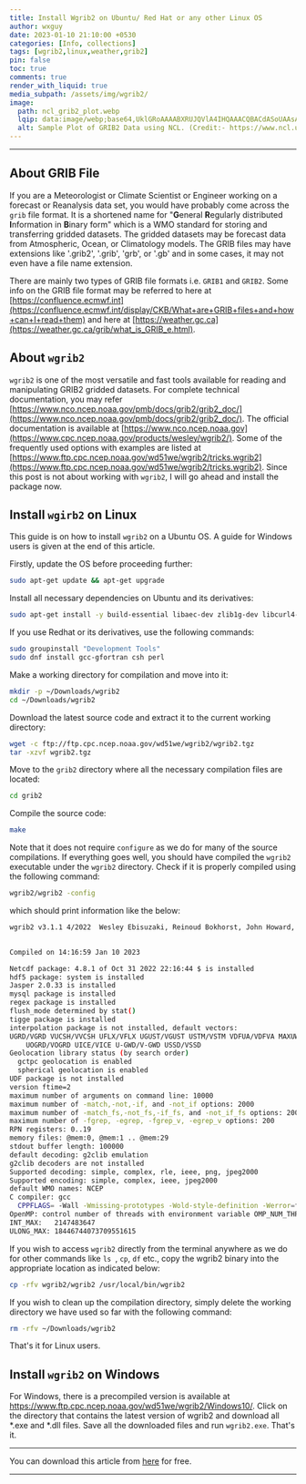 ```yaml
---
title: Install Wgrib2 on Ubuntu/ Red Hat or any other Linux OS
author: wxguy
date: 2023-01-10 21:10:00 +0530
categories: [Info, collections]
tags: [wgrib2,linux,weather,grib2]
pin: false
toc: true
comments: true
render_with_liquid: true
media_subpath: /assets/img/wgrib2/
image:
  path: ncl_grib2_plot.webp
  lqip: data:image/webp;base64,UklGRoAAAABXRUJQVlA4IHQAAACQBACdASoUAAsAPzmGuVOvKSWisAgB4CcJbACdMoR8l1bAUD3pVF4VevZqK8AA/rOlpXvhegZqFPo6AJG53jU/BDtQn4zhJrtkMoANcWwm7CHMG8sm2bEAvYy05P/0c5wdjSXHj2NR5CJRhBBLqosIWG4AAA==
  alt: Sample Plot of GRIB2 Data using NCL. (Credit:- https://www.ncl.ucar.edu).
---
```


-------

## About GRIB File

If you are a Meteorologist or Climate Scientist or Engineer working on a forecast or Reanalysis data set, you would have probably come across the `grib` file format. It is a shortened name for "**G**eneral **R**egularly distributed **I**nformation in **B**inary form" which is a WMO standard for storing and transferring gridded datasets. The gridded datasets may be forecast data from Atmospheric, Ocean, or Climatology models. The GRIB files may have extensions like '.grib2', '.grib', 'grb', or '.gb' and in some cases, it may not even have a file name extension.

There are mainly two types of GRIB file formats i.e. `GRIB1` and `GRIB2`. Some info on the GRIB file format may be referred to here at [https://confluence.ecmwf.int](https://confluence.ecmwf.int/display/CKB/What+are+GRIB+files+and+how+can+I+read+them) and here at [https://weather.gc.ca](https://weather.gc.ca/grib/what_is_GRIB_e.html). 

## About `wgrib2`

`wgrib2` is one of the most versatile and fast tools available for reading and manipulating GRIB2 gridded datasets. For complete technical documentation, you may refer [https://www.nco.ncep.noaa.gov/pmb/docs/grib2/grib2_doc/](https://www.nco.ncep.noaa.gov/pmb/docs/grib2/grib2_doc/). The official documentation is available at [https://www.nco.ncep.noaa.gov](https://www.cpc.ncep.noaa.gov/products/wesley/wgrib2/). Some of the frequently used options with examples are listed at [https://www.ftp.cpc.ncep.noaa.gov/wd51we/wgrib2/tricks.wgrib2](https://www.ftp.cpc.ncep.noaa.gov/wd51we/wgrib2/tricks.wgrib2). Since this post is not about working with `wgrib2`, I will go ahead and install the package now.
 

## Install `wgirb2` on Linux

This guide is on how to install `wgrib2` on a Ubuntu OS. A guide for Windows users is given at the end of this article. 

Firstly, update the OS before proceeding further:

```bash
sudo apt-get update && apt-get upgrade
```

Install all necessary dependencies on Ubuntu and its derivatives:

```bash
sudo apt-get install -y build-essential libaec-dev zlib1g-dev libcurl4-openssl-dev libboost-dev curl wget zip unzip bzip2 gfortran gcc g++
```

If you use Redhat or its derivatives, use the following commands:

```bash
sudo groupinstall "Development Tools"
sudo dnf install gcc-gfortran csh perl
```

Make a working directory for compilation and move into it:

```bash
mkdir -p ~/Downloads/wgrib2
cd ~/Downloads/wgrib2
```

Download the latest source code and extract it to the current working directory:

```bash
wget -c ftp://ftp.cpc.ncep.noaa.gov/wd51we/wgrib2/wgrib2.tgz
tar -xzvf wgrib2.tgz
```

Move to the `grib2` directory where all the necessary compilation files are located:

```bash
cd grib2
```

Compile the source code:

```bash
make
```

Note that it does not require `configure` as we do for many of the source compilations. If everything goes well, you should have compiled the `wgrib2` executable under the `wgrib2` directory. Check if it is properly compiled using the following command:

```bash
wgrib2/wgrib2 -config
```

which should print information like the below:

```bash
wgrib2 v3.1.1 4/2022  Wesley Ebisuzaki, Reinoud Bokhorst, John Howard, Jaakko Hyvätti, Dusan Jovic, Daniel Lee, Kristian Nilssen, Karl Pfeiffer, Pablo Romero, Manfred Schwarb, Gregor Schee, Arlindo da Silva, Niklas Sondell, Sam Trahan, George Trojan, Sergey Varlamov
    

Compiled on 14:16:59 Jan 10 2023

Netcdf package: 4.8.1 of Oct 31 2022 22:16:44 $ is installed
hdf5 package: system is installed
Jasper 2.0.33 is installed
mysql package is installed
regex package is installed
flush_mode determined by stat()
tigge package is installed
interpolation package is not installed, default vectors:
UGRD/VGRD VUCSH/VVCSH UFLX/VFLX UGUST/VGUST USTM/VSTM VDFUA/VDFVA MAXUW/MAXVW 
    UOGRD/VOGRD UICE/VICE U-GWD/V-GWD USSD/VSSD 
Geolocation library status (by search order)
  gctpc geolocation is enabled
  spherical geolocation is enabled
UDF package is not installed
version ftime=2
maximum number of arguments on command line: 10000
maximum number of -match,-not,-if, and -not_if options: 2000
maximum number of -match_fs,-not_fs,-if_fs, and -not_if_fs options: 2000
maximum number of -fgrep, -egrep, -fgrep_v, -egrep_v options: 200
RPN registers: 0..19
memory files: @mem:0, @mem:1 .. @mem:29
stdout buffer length: 100000
default decoding: g2clib emulation
g2clib decoders are not installed
Supported decoding: simple, complex, rle, ieee, png, jpeg2000
Supported encoding: simple, complex, ieee, jpeg2000
default WMO names: NCEP
C compiler: gcc
  CPPFLAGS= -Wall -Wmissing-prototypes -Wold-style-definition -Werror=format-security -ffast-math -O3 -DGFORTRAN 
OpenMP: control number of threads with environment variable OMP_NUM_THREADS
INT_MAX:   2147483647
ULONG_MAX: 18446744073709551615
```

If you wish to access `wgrib2` directly from the terminal anywhere as we do for other commands like `ls `, `cp`, `df` etc., copy the wgrib2 binary into the appropriate location as indicated below:

```bash
cp -rfv wgrib2/wgrib2 /usr/local/bin/wgrib2
```

If you wish to clean up the compilation directory, simply delete the working directory we have used so far with the following command:

```bash
rm -rfv ~/Downloads/wgrib2
```

That's it for Linux users.

## Install `wgrib2` on Windows
For Windows, there is a precompiled version is available at https://www.ftp.cpc.ncep.noaa.gov/wd51we/wgrib2/Windows10/. Click on the directory that contains the latest version of wgrib2 and download all *.exe and *.dll files. Save all the downloaded files and run `wgrib2.exe`. That's it.

------
You can download this article from [here](https://wxguy.github.io/assets/downloads/pdfs/2023-01-10-install-wgrib2-on-linux.pdf) for free.

------


